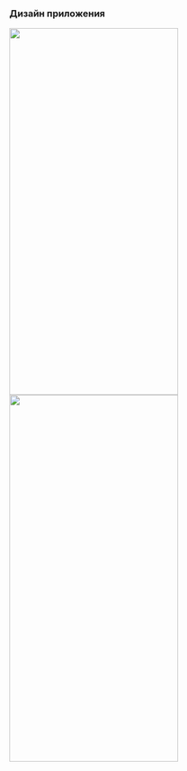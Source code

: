 ### Дизайн приложения
<img src="https://i2.paste.pics/2e927ecb0532deb264a75dbf398a7365.png" width="300" height="650"> <img src="https://i2.paste.pics/74f6cc451a1b4e5cd3adbe05005d5985.png" width="300" height="650">
